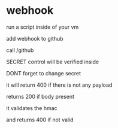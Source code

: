# webhook

run a script inside of your vm


add webhook to github

call /github

SECRET control will be verified inside

DONT forget to change secret

it will return 400 if there is not any payload

returns 200 if body present

it validates the hmac

and returns 400 if not valid

